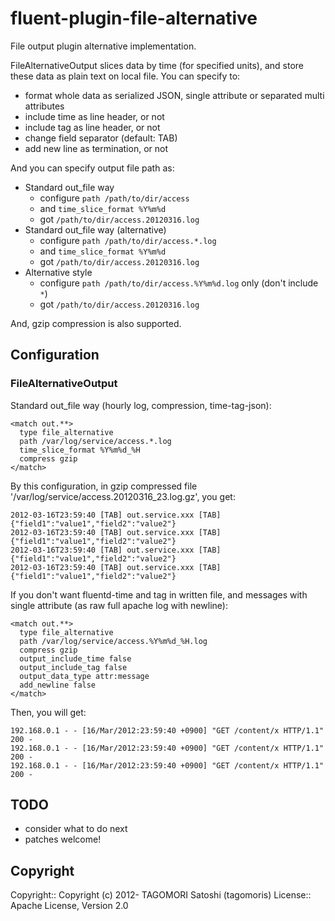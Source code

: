 # fluent-plugin-file-alternative 

File output plugin alternative implementation.

FileAlternativeOutput slices data by time (for specified units), and store these data as plain text on local file. You can specify to:

* format whole data as serialized JSON, single attribute or separated multi attributes
* include time as line header, or not
* include tag as line header, or not
* change field separator (default: TAB)
* add new line as termination, or not

And you can specify output file path as:

* Standard out_file way
  * configure `path /path/to/dir/access`
  * and `time_slice_format %Y%m%d`
  * got `/path/to/dir/access.20120316.log`
* Standard out_file way (alternative)
  * configure `path /path/to/dir/access.*.log`
  * and `time_slice_format %Y%m%d`
  * got `/path/to/dir/access.20120316.log`
* Alternative style
  * configure `path /path/to/dir/access.%Y%m%d.log` only (don't include `*`)
  * got `/path/to/dir/access.20120316.log`

And, gzip compression is also supported.

## Configuration

### FileAlternativeOutput

Standard out_file way (hourly log, compression, time-tag-json):

    <match out.**>
      type file_alternative
      path /var/log/service/access.*.log
      time_slice_format %Y%m%d_%H
      compress gzip
    </match>

By this configuration, in gzip compressed file '/var/log/service/access.20120316_23.log.gz', you get:

    2012-03-16T23:59:40 [TAB] out.service.xxx [TAB] {"field1":"value1","field2":"value2"}
    2012-03-16T23:59:40 [TAB] out.service.xxx [TAB] {"field1":"value1","field2":"value2"}
    2012-03-16T23:59:40 [TAB] out.service.xxx [TAB] {"field1":"value1","field2":"value2"}
    2012-03-16T23:59:40 [TAB] out.service.xxx [TAB] {"field1":"value1","field2":"value2"}
    
If you don't want fluentd-time and tag in written file, and messages with single attribute (as raw full apache log with newline):

    <match out.**>
      type file_alternative
      path /var/log/service/access.%Y%m%d_%H.log
      compress gzip
      output_include_time false
      output_include_tag false
      output_data_type attr:message
      add_newline false
    </match>

Then, you will get:

    192.168.0.1 - - [16/Mar/2012:23:59:40 +0900] "GET /content/x HTTP/1.1" 200 -
    192.168.0.1 - - [16/Mar/2012:23:59:40 +0900] "GET /content/x HTTP/1.1" 200 -
    192.168.0.1 - - [16/Mar/2012:23:59:40 +0900] "GET /content/x HTTP/1.1" 200 -

## TODO

* consider what to do next
* patches welcome!

## Copyright

Copyright:: Copyright (c) 2012- TAGOMORI Satoshi (tagomoris)
License::   Apache License, Version 2.0

